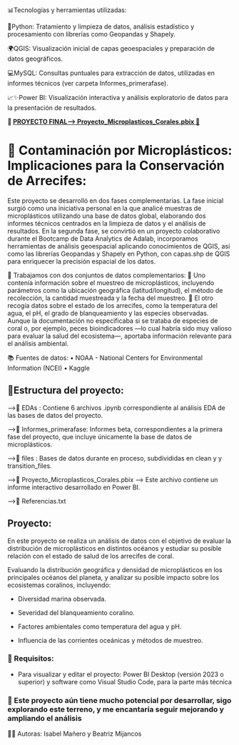 📊Tecnologías y herramientas utilizadas:

🐍Python: Tratamiento y limpieza de datos, análisis estadístico y procesamiento con librerías como Geopandas y Shapely.

🌍QGIS: Visualización inicial de capas geoespaciales y preparación de datos geográficos.

💻MySQL: Consultas puntuales para extracción de datos, utilizadas en informes técnicos (ver carpeta Informes_primerafase).

📈✨Power BI: Visualización interactiva y análisis exploratorio de datos para la presentación de resultados.

**🪸 [PROYECTO FINAL--> Proyecto_Microplasticos_Corales.pbix 🪸](https://github.com/isamanero/MyPortfolio/blob/main/Data_Analytics/Contaminaci%C3%B3n_por_micropl%C3%A1sticos/Proyecto_Microplasticos_Corales.pbix)**

# 🌊 Contaminación por Microplásticos: Implicaciones para la Conservación de Arrecifes:

Este proyecto se desarrolló en dos fases complementarias. La fase inicial surgió como una iniciativa personal en la que analicé muestras de microplásticos utilizando una base de datos global, elaborando dos informes técnicos centrados en la limpieza de datos y el análisis de resultados. En la segunda fase, se convirtió en un proyecto colaborativo durante el Bootcamp de Data Analytics de Adalab, incorporamos herramientas de análisis geoespacial aplicando conocimientos de QGIS, así como las librerías Geopandas y Shapely en Python, con capas.shp de QGIS para enriquecer la precisión espacial de los datos.

🐚 Trabajamos con dos conjuntos de datos complementarios:
🔹 Uno contenía información sobre el muestreo de microplásticos, incluyendo parámetros como la ubicación geográfica (latitud/longitud), el método de recolección, la cantidad muestreada y la fecha del muestreo.
🔹 El otro recogía datos sobre el estado de los arrecifes, como la temperatura del agua, el pH, el grado de blanqueamiento y las especies observadas. Aunque la documentación no especificaba si se trataba de especies de coral o, por ejemplo, peces bioindicadores —lo cual habría sido muy valioso para evaluar la salud del ecosistema—, aportaba información relevante para el análisis ambiental.

📚 Fuentes de datos:
•	NOAA - National Centers for Environmental Information (NCEI)
•	Kaggle


## 📂Estructura del proyecto:
  -->📁 EDAs : Contiene 6 archivos .ipynb correspondiente al análisis EDA
                de las bases de datos del proyecto.
                
  -->📁 Informes_primerafase: Informes beta, correspondientes a la primera
                fase del proyecto, que incluye únicamente la base de datos
                de microplásticos.
                
  -->📁 files : Bases de datos durante en proceso, subdivididas en clean y
                y transition_files.
                
  -->📄 Proyecto_Microplasticos_Corales.pbix --> Este archivo contiene un
                informe interactivo desarrollado en Power BI.
                
  -->📄 Referencias.txt
  
## Proyecto:
En este proyecto se realiza un análisis de datos con el objetivo de evaluar la distribución de microplásticos en distintos océanos y estudiar su posible relación con el estado de salud de los arrecifes de coral.

Evaluando la distribución geográfica y densidad de microplásticos en los principales océanos del planeta, y analizar su posible impacto sobre los ecosistemas coralinos, incluyendo:

- Diversidad marina observada.

- Severidad del blanqueamiento coralino.

- Factores ambientales como temperatura del agua y pH.

- Influencia de las corrientes oceánicas y métodos de muestreo.

### 📌 Requisitos: 

- Para visualizar y editar el proyecto:
  Power BI Desktop (versión 2023 o superior) y software como Visual Studio Code, para la parte más técnica

### 🧪 Este proyecto aún tiene mucho potencial por desarrollar, sigo explorando este terreno, y me encantaría seguir mejorando y ampliando el análisis

👩‍💻 Autoras:
Isabel Mañero y Beatriz Mijancos
